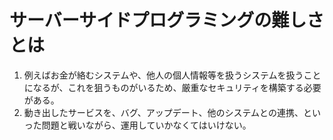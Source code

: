 # サーバーサイドプログラミングの難しさとは
1. 例えばお金が絡むシステムや、他人の個人情報等を扱うシステムを扱うことになるが、これを狙うものがいるため、厳重なセキュリティを構築する必要がある。
2. 動き出したサービスを、バグ、アップデート、他のシステムとの連携、といった問題と戦いながら、運用していかなくてはいけない。